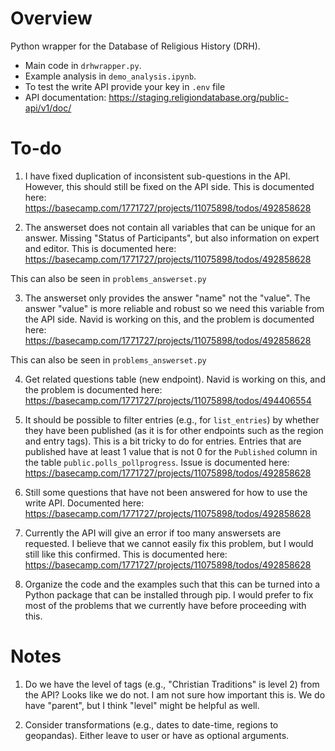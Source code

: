 # Overview
Python wrapper for the Database of Religious History (DRH). 
* Main code in `drhwrapper.py`.
* Example analysis in `demo_analysis.ipynb`.
* To test the write API provide your key in `.env` file
* API documentation: https://staging.religiondatabase.org/public-api/v1/doc/

# To-do
1. I have fixed duplication of inconsistent sub-questions in the API. However, this should still be fixed on the API side. This is documented here: 
https://basecamp.com/1771727/projects/11075898/todos/492858628 

2. The answerset does not contain all variables that can be unique for an answer. Missing "Status of Participants", but also information on expert and editor. This is documented here: 
https://basecamp.com/1771727/projects/11075898/todos/492858628

This can also be seen in `problems_answerset.py`

3. The answerset only provides the answer "name" not the "value". The answer "value" is more reliable and robust so we need this variable from the API side. Navid is working on this, and the problem is documented here:  
https://basecamp.com/1771727/projects/11075898/todos/492858628

This can also be seen in `problems_answerset.py`

4. Get related questions table (new endpoint). Navid is working on this, and the problem is documented here: 
https://basecamp.com/1771727/projects/11075898/todos/494406554

5. It should be possible to filter entries (e.g., for `list_entries`) by whether they have been published (as it is for other endpoints such as the region and entry tags). This is a bit tricky to do for entries. Entries that are published have at least 1 value that is not 0 for the `Published` column in the table `public.polls_pollprogress`. Issue is documented here: 
https://basecamp.com/1771727/projects/11075898/todos/492858628

6. Still some questions that have not been answered for how to use the write API. Documented here: 
https://basecamp.com/1771727/projects/11075898/todos/492858628

7. Currently the API will give an error if too many answersets are requested. I believe that we cannot easily fix this problem, but I would still like this confirmed. This is documented here: 
https://basecamp.com/1771727/projects/11075898/todos/492858628

8. Organize the code and the examples such that this can be turned into a Python package that can be installed through pip. I would prefer to fix most of the problems that we currently have before proceeding with this. 


# Notes

1. Do we have the level of tags (e.g., "Christian Traditions" is level 2) from the API? Looks like we do not. I am not sure how important this is. We do have "parent", but I think "level" might be helpful as well. 

2. Consider transformations (e.g., dates to date-time, regions to geopandas). Either leave to user or have as optional arguments. 
